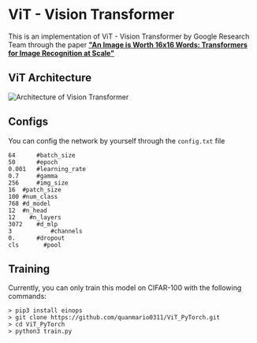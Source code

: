 ﻿# ViT - Vision Transformer

This is an implementation of ViT - Vision Transformer by Google Research Team through the paper [**"An Image is Worth 16x16 Words: Transformers for Image Recognition at Scale"**](https://arxiv.org/abs/2010.11929)


## ViT Architecture
![Architecture of Vision Transformer](https://neurohive.io/wp-content/uploads/2020/10/rsz_cov.png)

## Configs
You can config the network by yourself through the `config.txt` file

```
64      #batch_size
50      #epoch
0.001   #learning_rate
0.7     #gamma
256     #img_size
16 	#patch_size
100	#num_class
768	#d_model
12	#n_head
12    #n_layers
3072    #d_mlp
3		    #channels
0.	    #dropout
cls		  #pool
```

## Training
Currently, you can only train this model on CIFAR-100 with the following commands:

`> pip3 install einops`\
`> git clone https://github.com/quanmario0311/ViT_PyTorch.git`\
`> cd ViT_PyTorch`\
`> python3 train.py`
